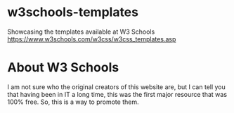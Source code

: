 # w3schools-templates
Showcasing the templates available at  W3 Schools
https://www.w3schools.com/w3css/w3css_templates.asp

# About W3 Schools
I am not sure who the original creators of this website are, but I can tell you that having been in IT a long time, this was the first major resource that was 100% free.  So, this is a way to promote them.   

